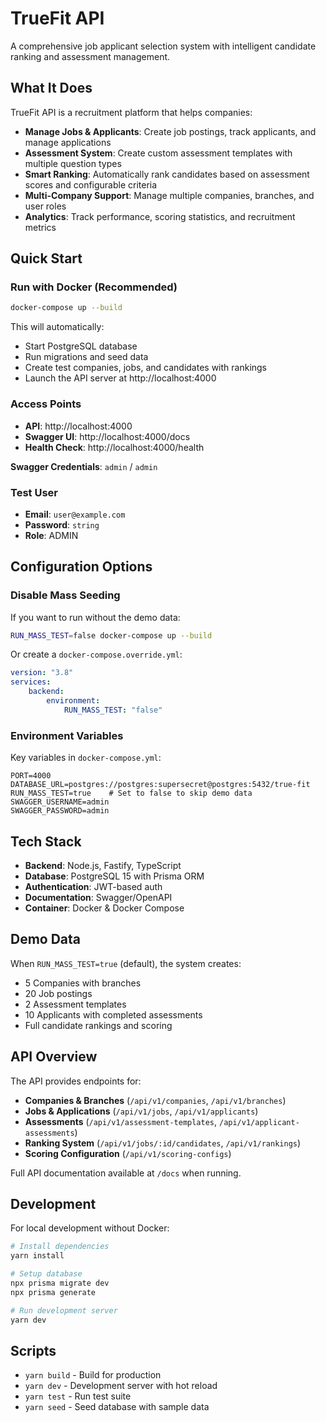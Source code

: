 # TrueFit API

A comprehensive job applicant selection system with intelligent candidate ranking and assessment management.

## What It Does

TrueFit API is a recruitment platform that helps companies:

-   **Manage Jobs & Applicants**: Create job postings, track applicants, and manage applications
-   **Assessment System**: Create custom assessment templates with multiple question types
-   **Smart Ranking**: Automatically rank candidates based on assessment scores and configurable criteria
-   **Multi-Company Support**: Manage multiple companies, branches, and user roles
-   **Analytics**: Track performance, scoring statistics, and recruitment metrics

## Quick Start

### Run with Docker (Recommended)

```bash
docker-compose up --build
```

This will automatically:

-   Start PostgreSQL database
-   Run migrations and seed data
-   Create test companies, jobs, and candidates with rankings
-   Launch the API server at http://localhost:4000

### Access Points

-   **API**: http://localhost:4000
-   **Swagger UI**: http://localhost:4000/docs
-   **Health Check**: http://localhost:4000/health

**Swagger Credentials**: `admin` / `admin`

### Test User

-   **Email**: `user@example.com`
-   **Password**: `string`
-   **Role**: ADMIN

## Configuration Options

### Disable Mass Seeding

If you want to run without the demo data:

```bash
RUN_MASS_TEST=false docker-compose up --build
```

Or create a `docker-compose.override.yml`:

```yaml
version: "3.8"
services:
    backend:
        environment:
            RUN_MASS_TEST: "false"
```

### Environment Variables

Key variables in `docker-compose.yml`:

```
PORT=4000
DATABASE_URL=postgres://postgres:supersecret@postgres:5432/true-fit
RUN_MASS_TEST=true    # Set to false to skip demo data
SWAGGER_USERNAME=admin
SWAGGER_PASSWORD=admin
```

## Tech Stack

-   **Backend**: Node.js, Fastify, TypeScript
-   **Database**: PostgreSQL 15 with Prisma ORM
-   **Authentication**: JWT-based auth
-   **Documentation**: Swagger/OpenAPI
-   **Container**: Docker & Docker Compose

## Demo Data

When `RUN_MASS_TEST=true` (default), the system creates:

-   5 Companies with branches
-   20 Job postings
-   2 Assessment templates
-   10 Applicants with completed assessments
-   Full candidate rankings and scoring

## API Overview

The API provides endpoints for:

-   **Companies & Branches** (`/api/v1/companies`, `/api/v1/branches`)
-   **Jobs & Applications** (`/api/v1/jobs`, `/api/v1/applicants`)
-   **Assessments** (`/api/v1/assessment-templates`, `/api/v1/applicant-assessments`)
-   **Ranking System** (`/api/v1/jobs/:id/candidates`, `/api/v1/rankings`)
-   **Scoring Configuration** (`/api/v1/scoring-configs`)

Full API documentation available at `/docs` when running.

## Development

For local development without Docker:

```bash
# Install dependencies
yarn install

# Setup database
npx prisma migrate dev
npx prisma generate

# Run development server
yarn dev
```

## Scripts

-   `yarn build` - Build for production
-   `yarn dev` - Development server with hot reload
-   `yarn test` - Run test suite
-   `yarn seed` - Seed database with sample data
